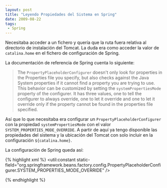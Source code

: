 ```yaml
---
layout: post
title: "Leyendo Propiedades del Sistema en Spring"
date: 2009-08-22
tags:
 - Spring
---
```


Necesitaba acceder a un fichero y quería que la ruta fuera relativa al directorio de instalación del Tomcat. La duda era como acceder la valor de `catalina.home` en el fichero de configuración de Spring.

La documentación de referencia de Spring cuenta lo siguiente:

>The `PropertyPlaceholderConfigurer` doesn't only look for properties in the Properties file you specify, but also checks against the Java System properties if it cannot find a property you are trying to use. This behavior can be customized by setting the `systemPropertiesMode` property of the configurer. It has three values, one to tell the configurer to always override, one to let it override and one to let it override only if the property cannot be found in the properties file specified.

Así que lo que necesitaba era configurar un `PropertyPlaceholderConfigurer` con la propiedad `systemPropertiesMode` con el valor `SYSTEM_PROPERTIES_MODE_OVERRIDE`. A partir de aquí ya tengo disponible las propiedades del sistema y la ubicación del Tomcat con solo incluir en la configuración `${catalina.home}`.

La configuración de Spring queda así:

{% highlight xml %}
<bean class="org.springframework.beans.factory.config.PropertyPlaceholderConfigurer">
	<property name="systemPropertiesMode">
		<util:constant 
			static-field="org.springframework.beans.factory.config.PropertyPlaceholderConfigurer.SYSTEM_PROPERTIES_MODE_OVERRIDE" />
	</property>
</bean>

<bean id="myBean" class="com.mycompany.MyBean">
	<property name="myFilePath" value="${catalina.home}\forlder\myfile.txt" />
</bean>
{% endhighlight %}

